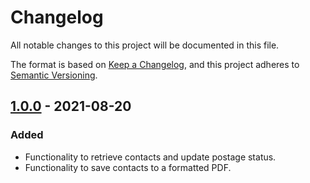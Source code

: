 # Changelog
All notable changes to this project will be documented in this file.

The format is based on [Keep a Changelog](https://keepachangelog.com/en/1.0.0/),
and this project adheres to [Semantic Versioning](https://semver.org/spec/v2.0.0.html).

## [1.0.0] - 2021-08-20

### Added
- Functionality to retrieve contacts and update postage status.
- Functionality to save contacts to a formatted PDF.

[1.0.0]: https://github.com/mujde-aze/nt-postman-view/compare/v1.0.0...HEAD
